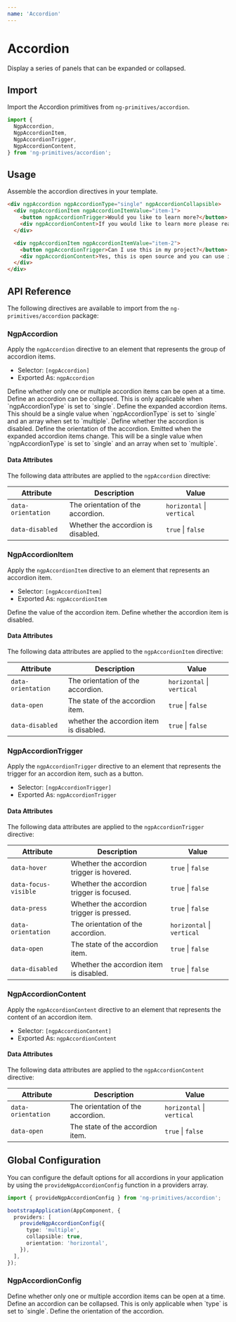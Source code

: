 ```yaml
---
name: 'Accordion'
---
```


# Accordion

Display a series of panels that can be expanded or collapsed.

<docs-example name="accordion"></docs-example>

## Import

Import the Accordion primitives from `ng-primitives/accordion`.

```ts
import {
  NgpAccordion,
  NgpAccordionItem,
  NgpAccordionTrigger,
  NgpAccordionContent,
} from 'ng-primitives/accordion';
```

## Usage

Assemble the accordion directives in your template.

```html
<div ngpAccordion ngpAccordionType="single" ngpAccordionCollapsible>
  <div ngpAccordionItem ngpAccordionItemValue="item-1">
    <button ngpAccordionTrigger>Would you like to learn more?</button>
    <div ngpAccordionContent>If you would like to learn more please reach out to us on GitHub.</div>
  </div>

  <div ngpAccordionItem ngpAccordionItemValue="item-2">
    <button ngpAccordionTrigger>Can I use this in my project?</button>
    <div ngpAccordionContent>Yes, this is open source and you can use it in your project.</div>
  </div>
</div>
```

## API Reference

The following directives are available to import from the `ng-primitives/accordion` package:

### NgpAccordion

Apply the `ngpAccordion` directive to an element that represents the group of accordion items.

- Selector: `[ngpAccordion]`
- Exported As: `ngpAccordion`

<response-field name="ngpAccordionType" type="single | multiple" default="single">
  Define whether only one or multiple accordion items can be open at a time.
</response-field>

<response-field name="ngpAccordionCollapsible" type="boolean" default="false">
  Define an accordion can be collapsed. This is only applicable when `ngpAccordionType` is set to
  `single`.
</response-field>

<response-field name="ngpAccordionValue" type="T | T[]">
  Define the expanded accordion items. This should be a single value when `ngpAccordionType` is set
  to `single` and an array when set to `multiple`.
</response-field>

<response-field name="ngpAccordionDisabled" type="boolean" default="false">
  Define whether the accordion is disabled.
</response-field>

<response-field name="ngpAccordionOrientation" type="horizontal | vertical" default="vertical">
  Define the orientation of the accordion.
</response-field>

<response-field name="ngpAccordionValueChange" type="T | T[]">
  Emitted when the expanded accordion items change. This will be a single value when
  `ngpAccordionType` is set to `single` and an array when set to `multiple`.
</response-field>

#### Data Attributes

The following data attributes are applied to the `ngpAccordion` directive:

| Attribute          | Description                        | Value                      |
| ------------------ | ---------------------------------- | -------------------------- |
| `data-orientation` | The orientation of the accordion.  | `horizontal` \| `vertical` |
| `data-disabled`    | Whether the accordion is disabled. | `true` \| `false`          |

### NgpAccordionItem

Apply the `ngpAccordionItem` directive to an element that represents an accordion item.

- Selector: `[ngpAccordionItem]`
- Exported As: `ngpAccordionItem`

<response-field name="ngpAccordionItemValue" type="T" required>
  Define the value of the accordion item.
</response-field>

<response-field name="ngpAccordionItemDisabled" type="boolean" default="false">
  Define whether the accordion item is disabled.
</response-field>

#### Data Attributes

The following data attributes are applied to the `ngpAccordionItem` directive:

| Attribute          | Description                             | Value                      |
| ------------------ | --------------------------------------- | -------------------------- |
| `data-orientation` | The orientation of the accordion.       | `horizontal` \| `vertical` |
| `data-open`        | The state of the accordion item.        | `true` \| `false`          |
| `data-disabled`    | whether the accordion item is disabled. | `true` \| `false`          |

### NgpAccordionTrigger

Apply the `ngpAccordionTrigger` directive to an element that represents the trigger for an accordion item, such as a button.

- Selector: `[ngpAccordionTrigger]`
- Exported As: `ngpAccordionTrigger`

#### Data Attributes

The following data attributes are applied to the `ngpAccordionTrigger` directive:

| Attribute            | Description                               | Value                      |
| -------------------- | ----------------------------------------- | -------------------------- |
| `data-hover`         | Whether the accordion trigger is hovered. | `true` \| `false`          |
| `data-focus-visible` | Whether the accordion trigger is focused. | `true` \| `false`          |
| `data-press`         | Whether the accordion trigger is pressed. | `true` \| `false`          |
| `data-orientation`   | The orientation of the accordion.         | `horizontal` \| `vertical` |
| `data-open`          | The state of the accordion item.          | `true` \| `false`          |
| `data-disabled`      | Whether the accordion item is disabled.   | `true` \| `false`          |

### NgpAccordionContent

Apply the `ngpAccordionContent` directive to an element that represents the content of an accordion item.

- Selector: `[ngpAccordionContent]`
- Exported As: `ngpAccordionContent`

#### Data Attributes

The following data attributes are applied to the `ngpAccordionContent` directive:

| Attribute          | Description                       | Value                      |
| ------------------ | --------------------------------- | -------------------------- |
| `data-orientation` | The orientation of the accordion. | `horizontal` \| `vertical` |
| `data-open`        | The state of the accordion item.  | `true` \| `false`          |

## Global Configuration

You can configure the default options for all accordions in your application by using the `provideNgpAccordionConfig` function in a providers array.

```ts
import { provideNgpAccordionConfig } from 'ng-primitives/accordion';

bootstrapApplication(AppComponent, {
  providers: [
    provideNgpAccordionConfig({
      type: 'multiple',
      collapsible: true,
      orientation: 'horizontal',
    }),
  ],
});
```

### NgpAccordionConfig

<response-field name="type" type="single | multiple">
  Define whether only one or multiple accordion items can be open at a time.
</response-field>

<response-field name="collapsible" type="boolean">
  Define an accordion can be collapsed. This is only applicable when `type` is set to `single`.
</response-field>

<response-field name="orientation" type="horizontal | vertical">
  Define the orientation of the accordion.
</response-field>
